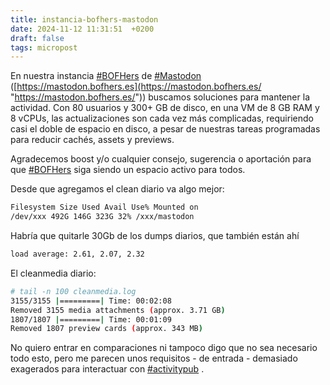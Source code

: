 ```yaml
---
title: instancia-bofhers-mastodon
date: 2024-11-12 11:31:51  +0200
draft: false
tags: micropost
---
```


En nuestra instancia [#BOFHers](https://mastodon.bofhers.es/tags/BOFHers) de [#Mastodon](https://mastodon.bofhers.es/tags/Mastodon) ([https://mastodon.bofhers.es](https://mastodon.bofhers.es/ "https://mastodon.bofhers.es/")) buscamos soluciones para mantener la actividad. Con 80 usuarios y 300+ GB de disco, en una VM de 8 GB RAM y 8 vCPUs, las actualizaciones son cada vez más complicadas, requiriendo casi el doble de espacio en disco, a pesar de nuestras tareas programadas para reducir cachés, assets y previews.

Agradecemos boost y/o cualquier consejo, sugerencia o aportación para que [#BOFHers](https://mastodon.bofhers.es/tags/BOFHers) siga siendo un espacio activo para todos.

Desde que agregamos el clean diario va algo mejor:

```sh
Filesystem Size Used Avail Use% Mounted on
/dev/xxx 492G 146G 323G 32% /xxx/mastodon
```  
Habría que quitarle 30Gb de los dumps diarios, que también están ahí  
```sh
load average: 2.61, 2.07, 2.32
```  
El cleanmedia diario:  
```sh
# tail -n 100 cleanmedia.log
3155/3155 |=========| Time: 00:02:08
Removed 3155 media attachments (approx. 3.71 GB)
1807/1807 |=========| Time: 00:01:09
Removed 1807 preview cards (approx. 343 MB)
```

No quiero entrar en comparaciones ni tampoco digo que no sea necesario todo esto, pero me parecen unos requisitos - de entrada - demasiado exagerados para interactuar con [#activitypub](https://mastodon.bofhers.es/tags/activitypub) .